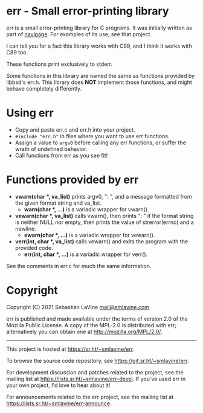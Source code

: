 # err - Small error-printing library

err is a small error-printing library for C programs. It was initially
written as part of [navipage](https://sr.ht/~smlavine/navipage). For
examples of its use, see that project.

I can tell you for a fact this library works with C99, and I think it
works with C89 too.

These functions print exclusively to stderr.

Some functions in this library are named the same as functions provided
by libbsd's err.h. This library does **NOT** implement those functions,
and might behave completely differently.

# Using err

- Copy and paste err.c and err.h into your project.
- ```#include "err.h"``` in files where you want to use err functions.
- Assign a value to ```argv0``` before calling any err functions, or
  suffer the wrath of undefined behavior.
- Call functions from err as you see fit!

# Functions provided by err

- __vwarn(char *, va_list)__ prints argv0, ": ", and a message
  formatted from the given format string and va_list.
  - __warn(char *, ...)__ is a variadic wrapper for vwarn().
- __vewarn(char *, va_list)__ calls vwarn(), then prints ": " if
  the format string is neither NULL nor empty, then prints the value of
  strerror(errno) and a newline.
  - __ewarn(char *, ...)__ is a variadic wrapper for vewarn().
- __verr(int, char *, va_list)__ calls vewarn() and exits the program
  with the provided code.
  - __err(int, char *, ...)__ is a variadic wrapper for verr().

See the comments in err.c for much the same information.

# Copyright

Copyright (C) 2021 Sebastian LaVine <mail@smlavine.com>

err is published and made available under the terms of version 2.0 of
the Mozilla Public License. A copy of the MPL-2.0 is distributed with
err; alternatively you can obtain one at <http://mozilla.org/MPL/2.0/>.

---

This project is hosted at <https://sr.ht/~smlavine/err>.

To browse the source code repository, see
<https://git.sr.ht/~smlavine/err>.

For development discussion and patches related to the project, see the
mailing list at <https://lists.sr.ht/~smlavine/err-devel>. If you've
used err in your own project, I'd love to hear about it!

For announcements related to the err project, see the mailing list at
<https://lists.sr.ht/~smlavine/err-announce>.
